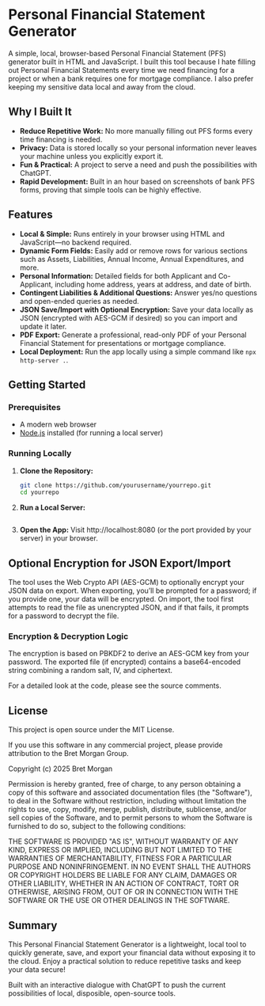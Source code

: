 # Personal Financial Statement Generator

A simple, local, browser-based Personal Financial Statement (PFS) generator built in HTML and JavaScript. I built this tool because I hate filling out Personal Financial Statements every time we need financing for a project or when a bank requires one for mortgage compliance. I also prefer keeping my sensitive data local and away from the cloud.

## Why I Built It

- **Reduce Repetitive Work:** No more manually filling out PFS forms every time financing is needed.
- **Privacy:** Data is stored locally so your personal information never leaves your machine unless you explicitly export it.
- **Fun & Practical:** A project to serve a need and push the possibilities with ChatGPT.
- **Rapid Development:** Built in an hour based on screenshots of bank PFS forms, proving that simple tools can be highly effective.

## Features

- **Local & Simple:** Runs entirely in your browser using HTML and JavaScript—no backend required.
- **Dynamic Form Fields:** Easily add or remove rows for various sections such as Assets, Liabilities, Annual Income, Annual Expenditures, and more.
- **Personal Information:** Detailed fields for both Applicant and Co-Applicant, including home address, years at address, and date of birth.
- **Contingent Liabilities & Additional Questions:** Answer yes/no questions and open-ended queries as needed.
- **JSON Save/Import with Optional Encryption:** Save your data locally as JSON (encrypted with AES-GCM if desired) so you can import and update it later.
- **PDF Export:** Generate a professional, read-only PDF of your Personal Financial Statement for presentations or mortgage compliance.
- **Local Deployment:** Run the app locally using a simple command like `npx http-server .`.

## Getting Started

### Prerequisites

- A modern web browser
- [Node.js](https://nodejs.org/) installed (for running a local server)

### Running Locally

1. **Clone the Repository:**
   ```bash
   git clone https://github.com/yourusername/yourrepo.git
   cd yourrepo

2. **Run a Local Server:**
   ```npx http-server .

3. **Open the App:**
   Visit http://localhost:8080 (or the port provided by your server) in your browser.

## Optional Encryption for JSON Export/Import

The tool uses the Web Crypto API (AES-GCM) to optionally encrypt your JSON data on export. When exporting, you’ll be prompted for a password; if you provide one, your data will be encrypted. On import, the tool first attempts to read the file as unencrypted JSON, and if that fails, it prompts for a password to decrypt the file.

### Encryption & Decryption Logic

The encryption is based on PBKDF2 to derive an AES-GCM key from your password. The exported file (if encrypted) contains a base64-encoded string combining a random salt, IV, and ciphertext.

For a detailed look at the code, please see the source comments.

## License

This project is open source under the MIT License.

If you use this software in any commercial project, please provide attribution to the Bret Morgan Group.

Copyright (c) 2025 Bret Morgan

Permission is hereby granted, free of charge, to any person obtaining a copy
of this software and associated documentation files (the "Software"), to deal
in the Software without restriction, including without limitation the rights
to use, copy, modify, merge, publish, distribute, sublicense, and/or sell
copies of the Software, and to permit persons to whom the Software is
furnished to do so, subject to the following conditions:

THE SOFTWARE IS PROVIDED "AS IS", WITHOUT WARRANTY OF ANY KIND, EXPRESS OR
IMPLIED, INCLUDING BUT NOT LIMITED TO THE WARRANTIES OF MERCHANTABILITY,
FITNESS FOR A PARTICULAR PURPOSE AND NONINFRINGEMENT. IN NO EVENT SHALL THE
AUTHORS OR COPYRIGHT HOLDERS BE LIABLE FOR ANY CLAIM, DAMAGES OR OTHER
LIABILITY, WHETHER IN AN ACTION OF CONTRACT, TORT OR OTHERWISE, ARISING FROM,
OUT OF OR IN CONNECTION WITH THE SOFTWARE OR THE USE OR OTHER DEALINGS IN THE
SOFTWARE.

## Summary

This Personal Financial Statement Generator is a lightweight, local tool to quickly generate, save, and export your financial data without exposing it to the cloud. Enjoy a practical solution to reduce repetitive tasks and keep your data secure!

Built with an interactive dialogue with ChatGPT to push the current possibilities of local, disposible, open-source tools.